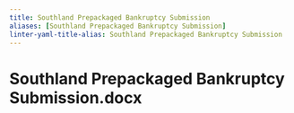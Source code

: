 ```yaml
---
title: Southland Prepackaged Bankruptcy Submission
aliases: [Southland Prepackaged Bankruptcy Submission]
linter-yaml-title-alias: Southland Prepackaged Bankruptcy Submission
---
```


# Southland Prepackaged Bankruptcy Submission.docx
